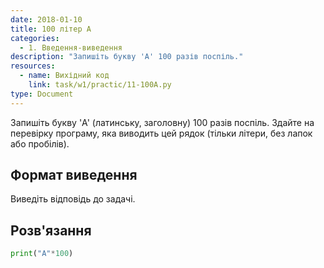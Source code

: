 ```yaml
---
date: 2018-01-10
title: 100 літер А
categories:
  - 1. Введення-виведення
description: "Запишіть букву 'A' 100 разів поспіль."
resources:
  - name: Вихідний код
    link: task/w1/practic/11-100A.py
type: Document
---
```


Запишіть букву 'A' (латинську, заголовну) 100 разів поспіль. Здайте на перевірку програму, яка виводить цей рядок (тільки літери, без лапок або пробілів).

## Формат виведення

Виведіть відповідь до задачі.

## Розв'язання

```python
print("A"*100)
```
